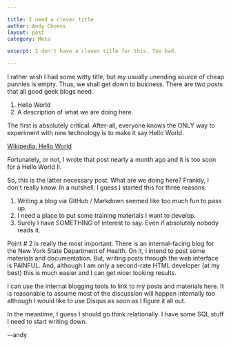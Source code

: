 ```yaml
---

title: I need a clever title
author: Andy Choens
layout: post
category: Meta

excerpt: I don't have a clever title for this. Too bad.

---
```


I rather wish I had some witty title, but my usually unending source
of cheap punnies is empty. Thus, we shall get down to business. There
are two posts that all good geek blogs
need.

1. Hello World
2. A description of what we are doing here.

The first is absolutely critical. After-all, everyone knows the ONLY
way to experiment with new technology is to make it say Hello World.

[Wikipedia: Hello World](http://en.wikipedia.org/wiki/Hello_world_program)

Fortunately, or not, I wrote that post nearly a month ago and it is
too soon for a Hello World II.

So, this is the latter necessary post. What are we doing here?
Frankly, I don't really know. In a nutshell, I guess I started this
for three reasons.

1. Writing a blog via GitHub / Markdown seemed like too much fun to
   pass up.
2. I need a place to put some training materials I want to develop.
3. Surely I have SOMETHING of interest to say. Even if absolutely
   nobody reads it.

Point # 2 is really the most important. There is an internal-facing
blog for the New York State Department of Health. On it, I intend to
post some materials and documentation. But, writing posts through the
web interface is PAINFUL. And, although I am only a second-rate HTML
developer (at my best) this is much easier and I can get nicer looking
results.

I can use the internal blogging tools to link to my posts and
materials here. It is reasonable to assume most of the discussion will
happen internally too although I would like to use Disqus as soon as I
figure it all out.

In the meantime, I guess I should go think relationally. I have some
SQL stuff I need to start writing down.

--andy


